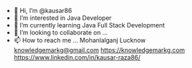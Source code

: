 - 👋 Hi, I’m @kausar86
- 👀 I’m interested in Java Developer
- 🌱 I’m currently learning Java Full Stack Development
- 💞️ I’m looking to collaborate on ...
- 📫 How to reach me ...  Mohanlalganj Lucknow 
knowledgemarkg@gmail.com 
https://knowledgemarkg.com
https://www.linkedin.com/in/kausar-raza86/

<!---
kausar86/kausar86 is a ✨ special ✨ repository because its `README.md` (this file) appears on your GitHub profile.
You can click the Preview link to take a look at your changes.
--->
